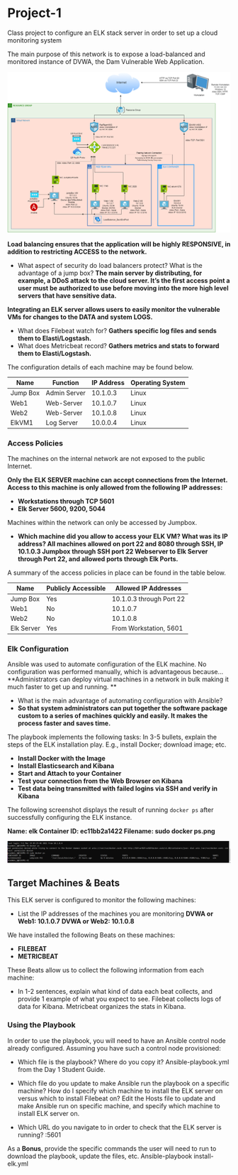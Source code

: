 # Project-1
Class project to configure an ELK stack server in order to set up a cloud monitoring system

The main purpose of this network is to expose a load-balanced and monitored instance of DVWA, the Dam Vulnerable Web Application.

![NETWORK TOPOLOGY](Prj13.png)


**Load balancing ensures that the application will be highly RESPONSIVE, in addition to restricting ACCESS to the network.**

-  What aspect of security do load balancers protect? What is the advantage of a jump box?
	**The main server by distributing, for example, a DDoS attack to the cloud server.  It’s the first access point a user must be authorized to use before moving into the more high level servers that have sensitive data.**

**Integrating an ELK server allows users to easily monitor the vulnerable VMs for changes to the DATA and system LOGS.**

- What does Filebeat watch for? 
**Gathers specific log files and sends them to Elasti/Logstash.**
- What does Metricbeat record? 
**Gathers metrics and stats to forward them to Elasti/Logstash.**

The configuration details of each machine may be found below.

|Name |	Function |	IP Address	| Operating System|
|-----|-----------|--------------|-----------------|
|Jump Box |	Admin Server	| 10.1.0.3	| Linux 
|Web1 |	Web-Server |	10.1.0.7	| Linux 
|Web2 |	Web-Server |	10.1.0.8	| Linux 
|ElkVM1 |	Log Server |	10.0.0.4	| Linux 


### Access Policies

The machines on the internal network are not exposed to the public Internet. 

**Only the ELK SERVER machine can accept connections from the Internet. Access to this machine is only allowed from the following IP addresses:**
- **Workstations through TCP 5601**
- **Elk Server 5600, 9200, 5044**

Machines within the network can only be accessed by Jumpbox.
- **Which machine did you allow to access your ELK VM? What was its IP address?
     All machines allowed on port 22 and 8080 through SSH, IP 10.1.0.3
     Jumpbox through SSH port 22
    Webserver to Elk Server through Port 22, and allowed ports through Elk Ports.**

A summary of the access policies in place can be found in the table below.


|Name |	Publicly Accessible	| Allowed IP Addresses |
|-----|---------------------|----------------------|
|Jump Box	| Yes 	| 10.1.0.3 through Port 22
|Web1	| No 	| 10.1.0.7 
|Web2 |	No |	10.1.0.8 
|Elk Server	|Yes	| From Workstation, 5601



### Elk Configuration

Ansible was used to automate configuration of the ELK machine. No configuration was performed manually, which is advantageous because…
**Administrators can deploy virtual machines in a network in bulk making it much faster to get up and running.  **

- What is the main advantage of automating configuration with Ansible? 
- **So that system administrators can put together the software package custom to a series of machines quickly and easily.  It makes the process faster and saves time.**  

The playbook implements the following tasks:
 In 3-5 bullets, explain the steps of the ELK installation play. E.g., install Docker; download image; etc.
- **Install Docker with the Image**
- **Install Elasticsearch and Kibana**
- **Start and Attach to your Container**
- **Test your connection from the Web Browser on Kibana**
- **Test data being transmitted with failed logins via SSH and verify in Kibana**

The following screenshot displays the result of running `docker ps` after successfully configuring the ELK instance.

 **Name: elk  Container ID: ec11bb2a1422 Filename: sudo docker ps.png**

![DOCKER](https://github.com/rmccann-sd/Project-1/blob/c69530dc45c4b10e4a3e007c6287b7bc7407f082/sudo%20docker%20ps.png)

## Target Machines & Beats
This ELK server is configured to monitor the following machines:

- List the IP addresses of the machines you are monitoring
**DVWA or Web1: 10.1.0.7**
**DVWA or Web2: 10.1.0.8**

We have installed the following Beats on these machines:
- **FILEBEAT**
- **METRICBEAT**

These Beats allow us to collect the following information from each machine:
-  In 1-2 sentences, explain what kind of data each beat collects, and provide 1 example of what you expect to see. 
Filebeat collects logs of data for Kibana.
Metricbeat organizes the stats in Kibana.



### Using the Playbook
In order to use the playbook, you will need to have an Ansible control node already configured. Assuming you have such a control node provisioned: 

- Which file is the playbook? Where do you copy it? 
Ansible-playbook.yml from the Day 1 Student Guide.

- Which file do you update to make Ansible run the playbook on a specific machine? How do I specify which machine to install the ELK server on versus which to install Filebeat on?
Edit the Hosts file to update and make Ansible run on specific machine, and specify which machine to install ELK server on.

- Which URL do you navigate to in order to check that the ELK server is running?
<ElkServer IP>:5601 

As a **Bonus**, provide the specific commands the user will need to run to download the playbook, update the files, etc.
Ansible-playbook install-elk.yml




